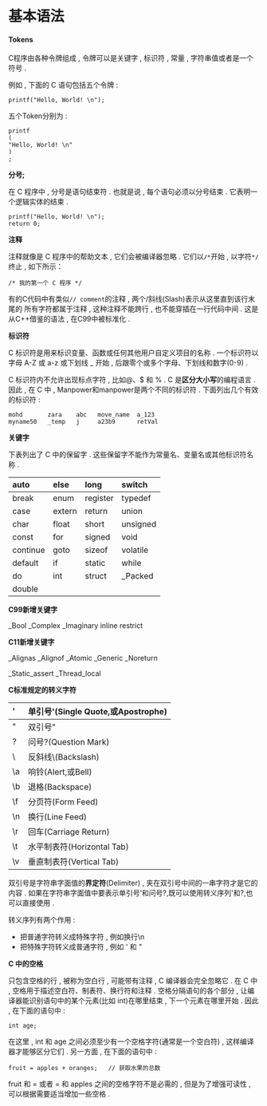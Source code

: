 # 基本语法

#### Tokens

C程序由各种令牌组成 , 令牌可以是关键字 , 标识符 , 常量 , 字符串值或者是一个符号 .

例如 , 下面的 C 语句包括五个令牌 :

```
printf("Hello, World! \n");
```

五个Token分别为 :

```
printf
(
"Hello, World! \n"
)
;
```

**分号;**

在 C 程序中 , 分号是语句结束符 . 也就是说 , 每个语句必须以分号结束 . 它表明一个逻辑实体的结束 .

```
printf("Hello, World! \n");
return 0;
```

**注释**

注释就像是 C 程序中的帮助文本 , 它们会被编译器忽略 . 它们以`/*`开始 , 以字符`*/`终止 , 如下所示：

```
/* 我的第一个 C 程序 */
```

有的C代码中有类似`// comment`的注释 , 两个/斜线\(Slash\)表示从这里直到该行末尾的 所有字符都属于注释 , 这种注释不能跨行 , 也不能穿插在一行代码中间 . 这是从C++借鉴的语法 , 在C99中被标准化 .

**标识符**

C 标识符是用来标识变量、函数或任何其他用户自定义项目的名称 . 一个标识符以字母 A-Z 或 a-z 或下划线 \_ 开始 , 后跟零个或多个字母、下划线和数字\(0-9\) .

C 标识符内不允许出现标点字符 , 比如@、$ 和 % . C 是**区分大小写**的编程语言 . 因此 , 在 C 中 , Manpower和manpower是两个不同的标识符 . 下面列出几个有效的标识符 :

```
mohd       zara    abc   move_name  a_123
myname50   _temp   j     a23b9      retVal
```

**关键字**

下表列出了 C 中的保留字 . 这些保留字不能作为常量名、变量名或其他标识符名称 .

| auto | else | long | switch |
| :--- | :--- | :--- | :--- |
| break | enum | register | typedef |
| case | extern | return | union |
| char | float | short | unsigned |
| const | for | signed | void |
| continue | goto | sizeof | volatile |
| default | if | static | while |
| do | int | struct | \_Packed |
| double |  |  |  |

**C99新增关键字**

\_Bool    \_Complex    \_Imaginary    inline    restrict

**C11新增关键字**

\_Alignas    \_Alignof    \_Atomic    \_Generic    \_Noreturn

\_Static\_assert    \_Thread\_local

**C标准规定的转义字符**

| \' | 单引号'\(Single Quote,或Apostrophe\) |
| :--- | :--- |
| \" | 双引号" |
| \? | 问号?\(Question Mark\) |
| \\ | 反斜线\\(Backslash\) |
| \a | 响铃\(Alert,或Bell\) |
| \b | 退格\(Backspace\) |
| \f | 分页符\(Form Feed\) |
| \n | 换行\(Line Feed\) |
| \r | 回车\(Carriage Return\) |
| \t | 水平制表符\(Horizontal Tab\) |
| \v | 垂直制表符\(Vertical Tab\) |

双引号是字符串字面值的**界定符**\(Delimiter\) , 夹在双引号中间的一串字符才是它的内容 . 如果在字符串字面值中要表示单引号'和问号?,既可以使用转义序列\'和\?,也可以直接使用 . 

转义序列有两个作用 : 

* 把普通字符转义成特殊字符 , 例如换行\n
* 把特殊字符转义成普通字符 , 例如 ' 和 " 



**C 中的空格**

只包含空格的行 , 被称为空白行 , 可能带有注释 , C 编译器会完全忽略它 . 在 C 中 , 空格用于描述空白符、制表符、换行符和注释 . 空格分隔语句的各个部分 , 让编译器能识别语句中的某个元素\(比如 int\)在哪里结束 , 下一个元素在哪里开始 . 因此 , 在下面的语句中 :

```
int age;
```

在这里 , int 和 age 之间必须至少有一个空格字符\(通常是一个空白符\) , 这样编译器才能够区分它们 . 另一方面 , 在下面的语句中 :

```
fruit = apples + oranges;   // 获取水果的总数
```

fruit 和 = 或者 = 和 apples 之间的空格字符不是必需的 , 但是为了增强可读性 , 可以根据需要适当增加一些空格 .

